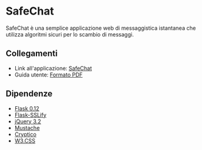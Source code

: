 # SafeChat
SafeChat è una semplice applicazione web di messaggistica istantanea che utilizza algoritmi sicuri per lo scambio di messaggi.

## Collegamenti
* Link all'applicazione: [SafeChat](https://safechat.pythonanywhere.com)
* Guida utente: [Formato PDF](https://drive.google.com/file/d/0BwzGnaP5Ol1HVTJianZtaVFIYmc/view?usp=sharing)

## Dipendenze
- [Flask 0.12](http://flask.pocoo.org)
- [Flask-SSLify](https://github.com/kennethreitz/flask-sslify)
- [jQuery 3.2](https://jquery.com)
- [Mustache](https://github.com/janl/mustache.js)
- [Cryptico](https://github.com/wwwtyro/cryptico)
- [W3.CSS](https://w3schools.com/w3css)
